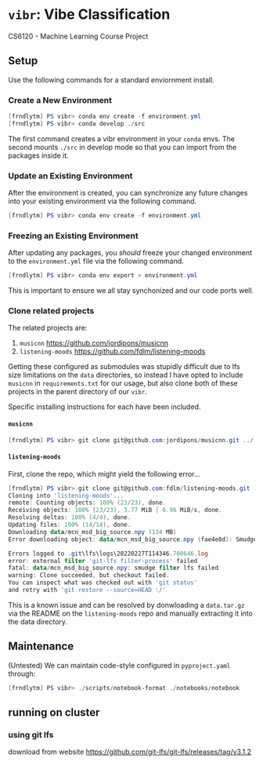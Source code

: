# `vibr`: Vibe Classification

CS6120 - Machine Learning Course Project

## Setup

Use the following commands for a standard enviornment install.

### Create a New Environment

```PowerShell
[frndlytm] PS vibr> conda env create -f environment.yml
[frndlytm] PS vibr> conda develop ./src
```

The first command creates a vibr environment in your `conda` envs. The second mounts `./src` in develop mode so that you can import from the packages inside it.

### Update an Existing Environment

After the environment is created, you can synchronize any future changes into your existing environment via the following command.

```PowerShell
[frndlytm] PS vibr> conda env create -f environment.yml
```

### Freezing an Existing Environment

After updating any packages, you _should_ freeze your changed environment to the `environment.yml` file via the following command.

```PowerShell
[frndlytm] PS vibr> conda env export > environment.yml
```

This is important to ensure we all stay synchonized and our code ports well.

### Clone related projects

The related projects are:

1. `musicnn` <https://github.com/jordipons/musicnn>
2. `listening-moods` <https://github.com/fdlm/listening-moods>

Getting these configured as submodules was stupidly difficult due to lfs size limitations on the `data` directories, so instead I have opted to include `musicnn` in `requirements.txt` for our usage, but also clone both of these projects in the parent directory of our `vibr`.

Specific installing instructions for each have been included.

#### `musicnn`

```PowerShell
[frndlytm] PS vibr> git clone git@github.com:jordipons/musicnn.git ../
```

#### `listening-moods`

First, clone the repo, which might yield the following error...

```PowerShell
[frndlytm] PS vibr> git clone git@github.com:fdlm/listening-moods.git ../
Cloning into 'listening-moods'...
remote: Counting objects: 100% (23/23), done.
Receiving objects: 100% (23/23), 3.77 MiB | 6.96 MiB/s, done.
Resolving deltas: 100% (4/4), done.
Updating files: 100% (14/14), done.
Downloading data/mcn_msd_big_source.npy (134 MB)
Error downloading object: data/mcn_msd_big_source.npy (fae4e8d): Smudge error: Error downloading data/mcn_msd_big_source.npy (fae4e8dd38a4136d4b87beed9c101445f5b7c01e67753d42893ebadf0f4e5dbd): batch response: This repository is over its data quota. Account responsible for LFS bandwidth should purchase more data packs to restore access.

Errors logged to .git\lfs\logs\20220227T114346.700646.log
error: external filter 'git-lfs filter-process' failed
fatal: data/mcn_msd_big_source.npy: smudge filter lfs failed
warning: Clone succeeded, but checkout failed.
You can inspect what was checked out with 'git status'
and retry with 'git restore --source=HEAD :/'
```

This is a known issue and can be resolved by donwloading a `data.tar.gz` via the README on the `listening-moods` repo and manually extracting it into the data directory.

## Maintenance

(Untested) We can maintain code-style configured in `pyproject.yaml` through:

```PowerShell
[frndlytm] PS vibr> ./scripts/notebook-format ./notebooks/notebook
```

## running on cluster

### using git lfs
download from website https://github.com/git-lfs/git-lfs/releases/tag/v3.1.2

